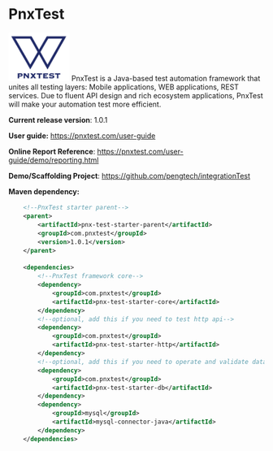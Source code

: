# PnxTest
<img src="logo.png" alt="pnxtest-logo" width="120"/>
PnxTest is a Java-based test automation framework that unites all testing layers: Mobile applications, WEB applications, REST services.
Due to fluent API design and rich ecosystem applications, PnxTest will make your automation test more efficient.

**Current release version**: 1.0.1

**User guide:** https://pnxtest.com/user-guide

**Online Report Reference**: https://pnxtest.com/user-guide/demo/reporting.html

**Demo/Scaffolding Project**: https://github.com/pengtech/integrationTest

**Maven dependency:**

```xml
    <!--PnxTest starter parent-->
    <parent>
        <artifactId>pnx-test-starter-parent</artifactId>
        <groupId>com.pnxtest</groupId>
        <version>1.0.1</version>
    </parent>

    <dependencies>
        <!--PnxTest framework core-->
        <dependency>
            <groupId>com.pnxtest</groupId>
            <artifactId>pnx-test-starter-core</artifactId>
        </dependency>
        <!--optional, add this if you need to test http api-->
        <dependency>
            <groupId>com.pnxtest</groupId>
            <artifactId>pnx-test-starter-http</artifactId>
        </dependency>
        <!--optional, add this if you need to operate and validate database-->
        <dependency>
            <groupId>com.pnxtest</groupId>
            <artifactId>pnx-test-starter-db</artifactId>
        </dependency>
        <dependency>
            <groupId>mysql</groupId>
            <artifactId>mysql-connector-java</artifactId>
        </dependency>
    </dependencies>
```



